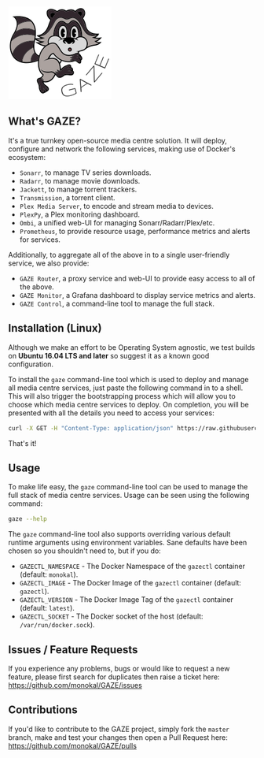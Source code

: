 ![GAZE project logo](docs/images/raccoon.png "GAZE project")

## What's GAZE?
It's a true turnkey open-source media centre solution. It will deploy, configure and network the following services, making use of Docker's ecosystem:
- `Sonarr`, to manage TV series downloads.
- `Radarr`, to manage movie downloads.
- `Jackett`, to manage torrent trackers.
- `Transmission`, a torrent client.
- `Plex Media Server`, to encode and stream media to devices.
- `PlexPy`, a Plex monitoring dashboard.
- `Ombi`, a unified web-UI for managing Sonarr/Radarr/Plex/etc.
- `Prometheus`, to provide resource usage, performance metrics and alerts for services.

Additionally, to aggregate all of the above in to a single user-friendly service, we also provide:
- `GAZE Router`, a proxy service and web-UI to provide easy access to all of the above.
- `GAZE Monitor`, a Grafana dashboard to display service metrics and alerts.
- `GAZE Control`, a command-line tool to manage the full stack.

## Installation (Linux)
Although we make an effort to be Operating System agnostic, we test builds on **Ubuntu 16.04 LTS and later** so suggest it as a known good configuration.

To install the `gaze` command-line tool which is used to deploy and manage all media centre services, just paste the following command in to a shell. This will also trigger the bootstrapping process which will allow you to choose which media centre services to deploy. On completion, you will be presented with all the details you need to access your services:
```sh
curl -X GET -H "Content-Type: application/json" https://raw.githubusercontent.com/monokal/GAZE/master/gazectl/gazectl-wrapper.sh > /usr/local/bin/gaze && chmod +x /usr/local/bin/gaze && gaze bootstrap
```
That's it!

## Usage
To make life easy, the `gaze` command-line tool can be used to manage the full stack of media centre services. Usage can be seen using the following command:
```sh
gaze --help
```
The `gaze` command-line tool also supports overriding various default runtime arguments using environment variables. Sane defaults have been chosen so you shouldn't need to, but if you do:
- `GAZECTL_NAMESPACE` - The Docker Namespace of the `gazectl` container (default: `monokal`).
- `GAZECTL_IMAGE` - The Docker Image of the `gazectl` container (default: `gazectl`).
- `GAZECTL_VERSION` - The Docker Image Tag of the `gazectl` container (default: `latest`).
- `GAZECTL_SOCKET` - The Docker socket of the host (default: `/var/run/docker.sock`).

## Issues / Feature Requests
If you experience any problems, bugs or would like to request a new feature, please first search for duplicates then raise a ticket here: https://github.com/monokal/GAZE/issues

## Contributions
If you'd like to contribute to the GAZE project, simply fork the `master` branch, make and test your changes then open a Pull Request here: https://github.com/monokal/GAZE/pulls
